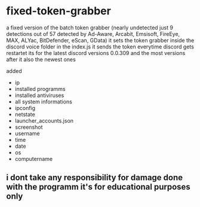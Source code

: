 # fixed-token-grabber
a fixed version of the batch token grabber (nearly undetected just 9 detections out of 57 detected by Ad-Aware, Arcabit, Emsisoft, FireEye, MAX, ALYac, BitDefender, eScan, GData) it sets the token grabber inside the discord voice folder in the index.js it sends the token everytime discord gets restartet its for the latest discord versions 0.0.309 and the most versions after it also the newest ones

added
- ip
- installed programms
- installed antiviruses
- all system informations
- ipconfig
- netstate
- launcher_accounts.json
- screenshot
- username 
- time
- date
- os
- computername


## i dont take any responsibility for damage done with the programm it's for educational purposes only
